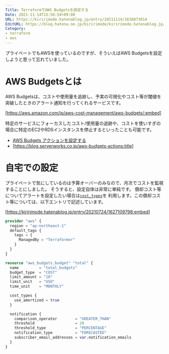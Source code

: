 ```yaml
---
Title: TerraformでAWS Budgetsを設定する
Date: 2021-11-14T15:56:54+09:00
URL: https://kiririmode.hatenablog.jp/entry/20211114/1636873014
EditURL: https://blog.hatena.ne.jp/kiririmode/kiririmode.hatenablog.jp/atom/entry/13574176438032836338
Category: 
- terraform
- aws
---
```


プライベートでもAWSを使っているのですが、そういえばAWS Budgetsを設定しようと思って忘れていました。

# AWS Budgetsとは

AWS Budgetsは、コストや使用量を追跡し、予実の可視化やコスト等が閾値を突破したときのアラート通知を行ってくれるサービスです。

[https://aws.amazon.com/jp/aws-cost-management/aws-budgets/:embed]

特定のサービスにフォーカスしたコスト/使用量の追跡や、コストを使いすぎの場合に特定のEC2やRDSインスタンスを停止するといったことも可能です。

- [AWS Budgets アクションを設定する](https://docs.aws.amazon.com/ja_jp/awsaccountbilling/latest/aboutv2/budgets-controls.html)
- [https://blog.serverworks.co.jp/aws-budgets-actions:title]

# 自宅での設定

プライベートで気にしているのは予算オーバーのみなので、月次でコストを監視することにしました。
そうすると、設定自体は非常に単純です。
償却コスト等についてアラートを設定したい場合は[`cost_types`](https://registry.terraform.io/providers/hashicorp/aws/latest/docs/resources/budgets_budget#cost_types)を
利用します。この償却コスト等については、以下エントリで記述しています。

[https://kiririmode.hatenablog.jp/entry/20210724/1627109798:embed]

```terraform
provider "aws" {
  region = "ap-northeast-1"
  default_tags {
    tags = {
      ManagedBy = "Terraformer"
    }
  }
}

resource "aws_budgets_budget" "total" {
  name         = "total_budgets"
  budget_type  = "COST"
  limit_amount = "10"
  limit_unit   = "USD"
  time_unit    = "MONTHLY"

  cost_types {
    use_amortized = true
  }

  notification {
    comparison_operator        = "GREATER_THAN"
    threshold                  = 20
    threshold_type             = "PERCENTAGE"
    notification_type          = "FORECASTED"
    subscriber_email_addresses = var.notification_emails
  }
}
```

